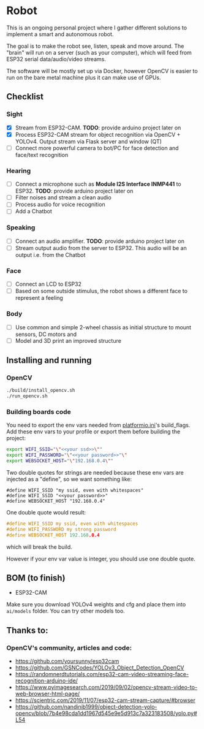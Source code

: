 # Robot

This is an ongoing personal project where I gather different solutions to implement a smart and autonomous robot.

The goal is to make the robot see, listen, speak and move around.
The "brain" will run on a server (such as your computer), which will feed from ESP32 serial data/audio/video streams.

The software will be mostly set up via Docker, however OpenCV is easier to run on the bare metal machine plus it can make use of GPUs.     

## Checklist

### Sight

- [x] Stream from ESP32-CAM. **TODO**: provide arduino project later on
- [x] Process ESP32-CAM stream for object recognition via OpenCV + YOLOv4. Output stream via Flask server and window (QT)
- [ ] Connect more powerful camera to bot/PC for face detection and face/text recognition

### Hearing
- [ ] Connect a microphone such as **Module I2S Interface INMP441** to ESP32. **TODO**: provide arduino project later on
- [ ] Filter noises and stream a clean audio
- [ ] Process audio for voice recognition
- [ ] Add a Chatbot 

### Speaking
- [ ] Connect an audio amplifier. **TODO**: provide arduino project later on
- [ ] Stream output audio from the server to ESP32. This audio will be an output i.e. from the Chatbot

### Face
- [ ] Connect an LCD to ESP32
- [ ] Based on some outside stimulus, the robot shows a different face to represent a feeling

### Body
- [ ] Use common and simple 2-wheel chassis as initial structure to mount sensors, DC motors and  
- [ ] Model and 3D print an improved structure

## Installing and running

### OpenCV

```sh
./build/install_opencv.sh
./run_opencv.sh
```

### Building boards code

You need to export the env vars needed from [platformio.ini](boards/head/platformio.ini)'s build_flags. Add these env vars to your profile or export them before building the project:

```sh
export WIFI_SSID="\"<<your ssd>>\""
export WIFI_PASSWORD="\"<<your password>>"\"
export WEBSOCKET_HOST="\"192.168.0.4\""
```

Two double quotes for strings are needed because these env vars are injected as a "define", so we want something like:

```
#define WIFI_SSID "my ssid, even with whitespaces"
#define WIFI_SSID "<<your password>>"
#define WEBSOCKET_HOST "192.168.0.4"
```

One double quote would result:

```c
#define WIFI_SSID my ssid, even with whitespaces
#define WIFI_PASSWORD my strong password
#define WEBSOCKET_HOST 192.168.0.4
```

which will break the build.

However if your env var value is integer, you should use one double quote.


## BOM (to finish)

- ESP32-CAM

Make sure you download YOLOv4 weights and cfg and place them into `ai/models` folder. You can try other models too.

## Thanks to:

### OpenCV's community, articles and code:

* https://github.com/yoursunny/esp32cam
* https://github.com/GSNCodes/YOLOv3_Object_Detection_OpenCV
* https://randomnerdtutorials.com/esp32-cam-video-streaming-face-recognition-arduino-ide/ 
* https://www.pyimagesearch.com/2019/09/02/opencv-stream-video-to-web-browser-html-page/
* https://scientric.com/2019/11/07/esp32-cam-stream-capture/#browser
* https://github.com/nandinib1999/object-detection-yolo-opencv/blob/7b4e98cda1dd1967d545e9e5d913c7a323183508/yolo.py#L54